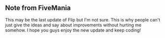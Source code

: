 ## Note from FiveMania
This may be the last update of Flip but I'm not sure.
This is why people can't just give the ideas and say about improvements without hurting me somehow.
I hope you guys enjoy the new update and keep coding!
